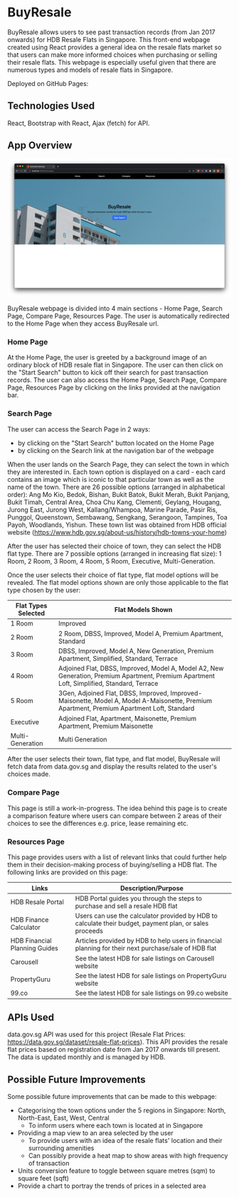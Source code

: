 # BuyResale

BuyResale allows users to see past transaction records (from Jan 2017 onwards) for HDB Resale Flats in Singapore. This front-end webpage created using React provides a general idea on the resale flats market so that users can make more informed choices when purchasing or selling their resale flats. This webpage is especially useful given that there are numerous types and models of resale flats in Singapore.

Deployed on GitHub Pages:

## Technologies Used

React, Bootstrap with React, Ajax (fetch) for API.

## App Overview

![BuyResale Screenshot](/BuyResaleScreenshot.png)

BuyResale webpage is divided into 4 main sections - Home Page, Search Page, Compare Page, Resources Page. The user is automatically redirected to the Home Page when they access BuyResale url.

### Home Page

At the Home Page, the user is greeted by a background image of an ordinary block of HDB resale flat in Singapore. The user can then click on the "Start Search" button to kick off their search for past transaction records. The user can also access the Home Page, Search Page, Compare Page, Resources Page by clicking on the links provided at the navigation bar.

### Search Page

The user can access the Search Page in 2 ways:

- by clicking on the "Start Search" button located on the Home Page
- by clicking on the Search link at the navigation bar of the webpage

When the user lands on the Search Page, they can select the town in which they are interested in. Each town option is displayed on a card - each card contains an image which is iconic to that particular town as well as the name of the town. There are 26 possible options (arranged in alphabetical order): Ang Mo Kio, Bedok, Bishan, Bukit Batok, Bukit Merah, Bukit Panjang, Bukit Timah, Central Area, Choa Chu Kang, Clementi, Geylang, Hougang, Jurong East, Jurong West, Kallang/Whampoa, Marine Parade, Pasir Ris, Punggol, Queenstown, Sembawang, Sengkang, Serangoon, Tampines, Toa Payoh, Woodlands, Yishun. These town list was obtained from HDB official website (https://www.hdb.gov.sg/about-us/history/hdb-towns-your-home)

After the user has selected their choice of town, they can select the HDB flat type. There are 7 possible options (arranged in increasing flat size): 1 Room, 2 Room, 3 Room, 4 Room, 5 Room, Executive, Multi-Generation.

Once the user selects their choice of flat type, flat model options will be revealed. The flat model options shown are only those applicable to the flat type chosen by the user:

| Flat Types Selected | Flat Models Shown                                                                                                                          |
| ------------------- | ------------------------------------------------------------------------------------------------------------------------------------------ |
| 1 Room              | Improved                                                                                                                                   |
| 2 Room              | 2 Room, DBSS, Improved, Model A, Premium Apartment, Standard                                                                               |
| 3 Room              | DBSS, Improved, Model A, New Generation, Premium Apartment, Simplified, Standard, Terrace                                                  |
| 4 Room              | Adjoined Flat, DBSS, Improved, Model A, Model A2, New Generation, Premium Apartment, Premium Apartment Loft, Simplified, Standard, Terrace |
| 5 Room              | 3Gen, Adjoined Flat, DBSS, Improved, Improved-Maisonette, Model A, Model A-Maisonette, Premium Apartment, Premium Apartment Loft, Standard |
| Executive           | Adjoined Flat, Apartment, Maisonette, Premium Apartment, Premium Maisonette                                                                |
| Multi-Generation    | Multi Generation                                                                                                                           |

After the user selects their town, flat type, and flat model, BuyResale will fetch data from data.gov.sg and display the results related to the user's choices made.

### Compare Page

This page is still a work-in-progress. The idea behind this page is to create a comparison feature where users can compare between 2 areas of their choices to see the differences e.g. price, lease remaining etc.

### Resources Page

This page provides users with a list of relevant links that could further help them in their decision-making process of buying/selling a HDB flat. The following links are provided on this page:

| Links                         | Description/Purpose                                                                                     |
| ----------------------------- | ------------------------------------------------------------------------------------------------------- |
| HDB Resale Portal             | HDB Portal guides you through the steps to purchase and sell a resale HDB flat                          |
| HDB Finance Calculator        | Users can use the calculator provided by HDB to calculate their budget, payment plan, or sales proceeds |
| HDB Financial Planning Guides | Articles provided by HDB to help users in financial planning for their next purchase/sale of HDB flat   |
| Carousell                     | See the latest HDB for sale listings on Carousell website                                               |
| PropertyGuru                  | See the latest HDB for sale listings on PropertyGuru website                                            |
| 99.co                         | See the latest HDB for sale listings on 99.co website                                                   |

## APIs Used

data.gov.sg API was used for this project (Resale Flat Prices: https://data.gov.sg/dataset/resale-flat-prices). This API provides the resale flat prices based on registration date from Jan 2017 onwards till present. The data is updated monthly and is managed by HDB.

## Possible Future Improvements

Some possible future improvements that can be made to this webpage:

- Categorising the town options under the 5 regions in Singapore: North, North-East, East, West, Central
  - To inform users where each town is located at in Singapore
- Providing a map view to an area selected by the user
  - To provide users with an idea of the resale flats' location and their surrounding amenities
  - Can possibly provide a heat map to show areas with high frequency of transaction
- Units conversion feature to toggle between square metres (sqm) to square feet (sqft)
- Provide a chart to portray the trends of prices in a selected area
